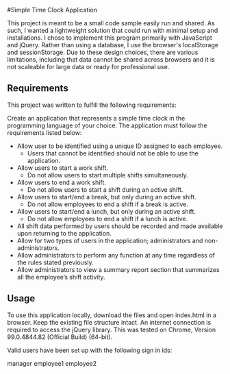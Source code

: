 #Simple Time Clock Application


This project is meant to be a small code sample easily run and shared. As such, I wanted a lightweight solution that could run with minimal setup and installations. I chose to implement this program primarily with JavaScript and jQuery. Rather than using a database, I use the browser's localStorage and sessionStorage. Due to these design choices, there are various limitations, including that data cannot be shared across browsers and it is not scaleable for large data or ready for professional use.


## Requirements

This project was written to fulfill the following requirements:

Create an application that represents a simple time clock in the programming
language of your choice. The application must follow the requirements listed below:

* Allow user to be identified using a unique ID assigned to each employee.
	* Users that cannot be identified should not be able to use the application.
* Allow users to start a work shift.
	* Do not allow users to start multiple shifts simultaneously.
* Allow users to end a work shift.
	* Do not allow users to start a shift during an active shift.
* Allow users to start/end a break, but only during an active shift.
	* Do not allow employees to end a shift if a break is active.
* Allow users to start/end a lunch, but only during an active shift.
	* Do not allow employees to end a shift if a lunch is active.
* All shift data performed by users should be recorded and made available upon returning to the application.
* Allow for two types of users in the application; administrators and non-administrators.
* Allow administrators to perform any function at any time regardless of the rules stated previously.
* Allow administrators to view a summary report section that summarizes all the employee’s shift activity.


## Usage

To use this application locally, download the files and open index.html in a browser. Keep the existing file structure intact. An internet connection is required to access the jQuery library. This was tested on Chrome, Version 99.0.4844.82 (Official Build) (64-bit).

Valid users have been set up with the following sign in ids:

manager
employee1
employee2
